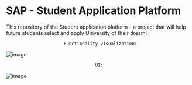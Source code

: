 # SAP - Student Application Platform
This repository of the Student application platform - a project that will help future students select and apply University of their dream!

                          Functionality visualization:

![image](https://github.com/DmytroBaryshniuk/Java_Learning2023/assets/59570580/73c0365a-229c-4ae6-a5ac-0d8f89f37ed8)

                                      UI:

![image](https://github.com/DmytroBaryshniuk/SAP/assets/59570580/958489b9-9666-44f7-9907-877988029307)
